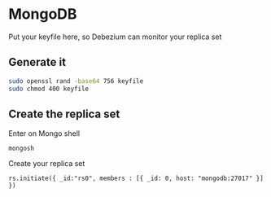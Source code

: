 # MongoDB

Put your keyfile here, so Debezium can monitor your replica set

## Generate it

```bash
sudo openssl rand -base64 756 keyfile
sudo chmod 400 keyfile
```

## Create the replica set

Enter on Mongo shell

```
mongosh
```

Create your replica set

```
rs.initiate({ _id:"rs0", members : [{ _id: 0, host: "mongodb:27017" }] })
```
